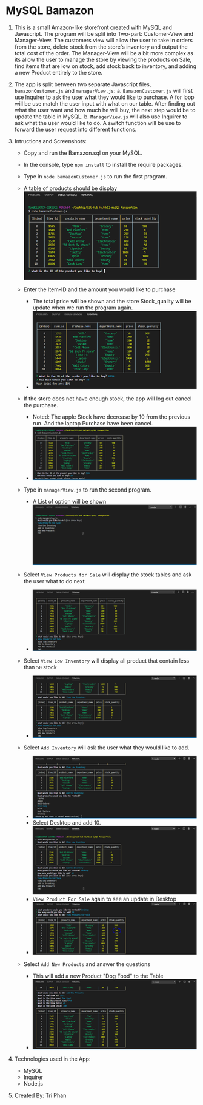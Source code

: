 # MySQL Bamazon
1.  This is a small Amazon-like storefront created with MySQL and Javascript. The program will be split into Two-part: Customer-View and Manager-View. The customers view will allow the user to take in orders from the store, delete stock from the store's inventory and output the total cost of the order. The Manager-View will be a bit more complex as its allow the user to manage the store by viewing the products on Sale, find items that are low on stock, add stock back to inventory, and adding a new Product entirely to the store.

2.  The app is split between two separate Javascript files, `bamazonCustomer.js` and `managerView.js`:
    a.  `BamazonCustomer.js` will first use Inquirer to ask the user what they would like to purchase. A for loop will be use match the user input with what on our table. After finding out what the user want and how much he will buy, the next step would be to update the table in MySQL.
    b.  `ManagerView.js` will also use Inquirer to ask what the user would like to do. A switch function will be use to forward the user request into different functions.

3.  Intructions and Screenshots:    
    * Copy and run the Bamazon.sql on your MySQL.
    * In the console, type `npm install` to install the require packages.
    * Type in `node bamazonCustomer.js` to run the first program.
    * A table of products should be display ![Product Table](/Images/Product-Table.PNG)
    * Enter the Item-ID and the amount you would like to purchase
        * The total price will be shown and the store Stock_quality will be update when we run the program again.
        * ![Item-ID and Total Price](/Images/purchase-price.PNG) 
    * If the store does not have enough stock, the app will log out cancel the purchase.
        * Noted: The apple Stock have decrease by 10 from the previous run. And the laptop Purchase have been cancel.
        * ![Fail Purchase](/Images/NoStock.PNG) 

    * Type in `managerView.js` to run the second program.
        * A List of option will be shown ![Manager Options](/Images/Option.PNG)
    * Select `View Products for Sale` will display the stock tables and ask the user what to do next
        * ![Stock Table](/Images/Stock_Table.PNG)
    * Select `View Low Inventory` will display all product that contain less than `50` stock
        * ![Low Stock](/Images/Low-Stock.PNG)
    * Select `Add Inventory` will ask the user what they would like to add.
        * ![Add Inventory](/Images/Add.PNG)
        * Select Desktop and add 10. ![Add10](/Images/Add10.PNG)
        * `View Product For Sale` again to see an update in Desktop
        * ![Stock Update](/Images/Stock-Update.PNG)
    * Select `Add New Products` and answer the questions
        * This will add a new Product "Dog Food" to the Table
        * ![New Product](/Images/NewProduct.PNG)

4.  Technologies used in the App:
    * MySQL
    * Inquirer
    * Node.js

5.  Created By: Tri Phan



